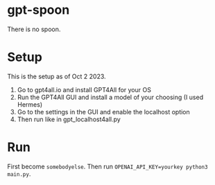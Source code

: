 # gpt-spoon
There is no spoon.

# Setup

This is the setup as of Oct 2 2023.

1. Go to gpt4all.io and install GPT4All for your OS
2. Run the GPT4All GUI and install a model of your choosing (I used Hermes)
3. Go to the settings in the GUI and enable the localhost option
4. Then run like in gpt_localhost4all.py

# Run

First become `somebodyelse`. Then run `OPENAI_API_KEY=yourkey python3 main.py`.